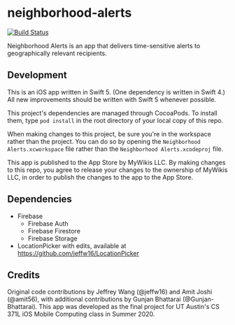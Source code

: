 # neighborhood-alerts
[![Build Status](https://travis-ci.com/jeffw16/neighborhood-alerts.svg?token=K8cPugKdgwZ3CAtTDsHu&branch=master)](https://travis-ci.com/jeffw16/neighborhood-alerts)

Neighborhood Alerts is an app that delivers time-sensitive alerts to geographically relevant recipients.

## Development

This is an iOS app written in Swift 5. (One dependency is written in Swift 4.) All new improvements should be written with Swift 5 whenever possible.

This project's dependencies are managed through CocoaPods. To install them, type `pod install` in the root directory of your local copy of this repo.

When making changes to this project, be sure you're in the workspace rather than the project. You can do so by opening the `Neighborhood Alerts.xcworkspace` file rather than the `Neighborhood Alerts.xcodeproj` file.

This app is published to the App Store by MyWikis LLC. By making changes to this repo, you agree to release your changes to the ownership of MyWikis LLC, in order to publish the changes to the app to the App Store.

## Dependencies

* Firebase
  * Firebase Auth
  * Firebase Firestore
  * Firebase Storage
* LocationPicker with edits, available at https://github.com/jeffw16/LocationPicker

## Credits

Original code contributions by Jeffrey Wang (@jeffw16) and Amit Joshi (@amit56), with additional contributions by Gunjan Bhattarai (@Gunjan-Bhattarai). This app was developed as the final project for UT Austin's CS 371L iOS Mobile Computing class in Summer 2020.

